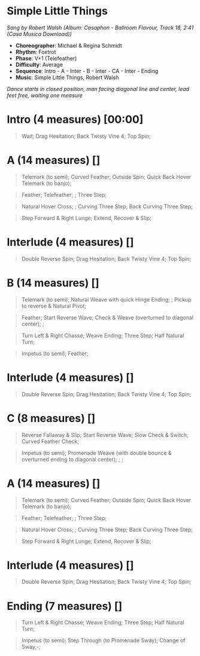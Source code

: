 # Simple Little Things
*Song by Robert Walsh (Album: Casaphon - Ballroom Flavour, Track 18, 2:41 (Casa Musica Download))*

* **Choreographer**: Michael & Regina Schmidt
* **Rhythm**: Foxtrot
* **Phase**: V+1 (Telefeather)
* **Difficulty**: Average
* **Sequence**: Intro - A - Inter - B - Inter - CA - Inter - Ending
* **Music**: Simple Little Things, Robert Walsh

*Dance starts in closed position, man facing diagonal line and center, lead feet free, waiting one measure*

# Intro (4 measures) [00:00]

> Wait; Drag Hesitation; Back Twisty Vine 4; Top Spin;

# A (14 measures) []

> Telemark (to semi); Curved Feather; Outside Spin; Quick Back Hover Telemark (to banjo);

> Feather; Telefeather; ; Three Step;

> Natural Hover Cross; ; Curving Three Step; Back Curving Three Step;

> Step Forward & Right Lunge; Extend, Recover & Slip;

# Interlude (4 measures) []

> Double Reverse Spin; Drag Hesitation; Back Twisty Vine 4; Top Spin;

# B (14 measures) []

> Telemark (to semi); Natural Weave with quick Hinge Ending; ; Pickup to reverse & Natural Pivot;

> Feather; Start Reverse Wave; Check & Weave (overturned to diagonal center); ;

> Turn Left & Right Chassé; Weave Ending; Three Step; Half Natural Turn;

> Impetus (to semi); Feather;

# Interlude (4 measures) []

> Double Reverse Spin; Drag Hesitation; Back Twisty Vine 4; Top Spin;

# C (8 measures) []

> Reverse Fallaway & Slip; Start Reverse Wave; Slow Check & Switch; Curved Feather Check;

> Impetus (to semi); Promenade Weave (with double bounce & overturned ending to diagonal center); ; ;

# A (14 measures) []

> Telemark (to semi); Curved Feather; Outside Spin; Quick Back Hover Telemark (to banjo);

> Feather; Telefeather; ; Three Step;

> Natural Hover Cross; ; Curving Three Step; Back Curving Three Step;

> Step Forward & Right Lunge; Extend, Recover & Slip;

# Interlude (4 measures) []

> Double Reverse Spin; Drag Hesitation; Back Twisty Vine 4; Top Spin;

# Ending (7 measures) []

> Turn Left & Right Chassé; Weave Ending; Three Step; Half Natural Turn;

> Impetus (to semi); Step Through (to Promenade Sway); Change of Sway,-;